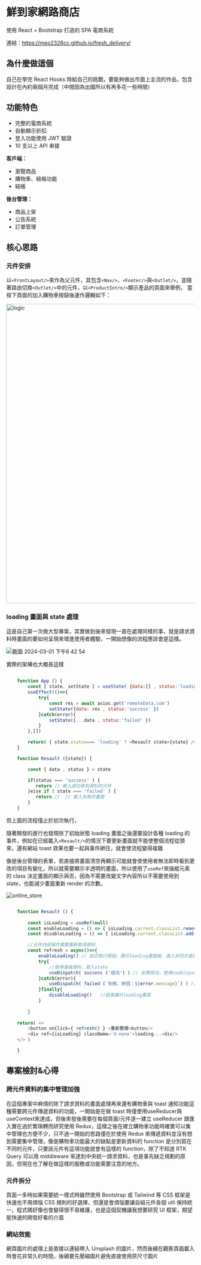 # 鮮到家網路商店

使用 React + Bootstrap 打造的 SPA 電商系統

連結：<https://meo2326cc.github.io/fresh_delivery/>

## 為什麼做這個
自己在學完 React Hooks 時給自己的挑戰，要能夠做出市面上主流的作品，包含設計在內約兩個月完成（中間因為出國所以有再多花一些時間）

## 功能特色

- 完整的電商系統
- 自動顯示折扣
- 登入功能使用 JWT 驗證
- 10 支以上 API 串接

**客戶端：**
- 瀏覽商品
- 購物車、結帳功能
- 結帳

**後台管理：**
- 商品上架
- 公告系統
- 訂單管理


## 核心思路

### 元件安排
以`<FrontLayout/>`來作為父元件，其包含`<Nav/>`、`<Footer/>`與`<Outlet/>`，並隨著路由切換`<Outlet/>`中的元件，以`<ProductIntro/>`顯示產品的頁面來舉例，
當按下頁面的加入購物車按鈕後運作邏輯如下：

<img width="798" alt="logic" src="https://github.com/meo2326cc/fresh_delivery/assets/107049397/858c0275-a381-40a0-afc0-6310fcc97a10">


### loading 畫面與 state 處理
這是自己第一次做大型專案，其實做到後來發現一直在處理同樣的事，就是請求資料時畫面的要如何呈現來增進使用者體驗，一開始想像的流程應該會是這樣。

![截圖 2024-03-01 下午6 42 54](https://github.com/meo2326cc/fresh_delivery/assets/107049397/aae6092b-8a96-4c7d-ac78-77319f2632b1)


實際的架構也大概長這樣

```javascript
 
    function App () {
        const [ state, setState ] = useState( {data:[] , status:'loading'} )
        useEffect(()=>{
            try{
                const res = await axios.get('remoteData.com')
                setState({data: res , status:'success' }) 
            }catch(error){
                setState({...data , status:'failed' })
            }
        },[])

        return( { state.status=== 'loading' ? <Resault state={state} /> : <loading/> } )
    }

    function Resault ({state}) {

        const { data , status } = state

        if(status === 'success' ) {
           return // 載入成功拿到資料的元件
        }eise if ( state === 'failed' ) {
           return //  // 載入失敗的畫面
        }
    }

```

但上面的流程僅止於初次執行，

隨著開發的進行也發現除了初始狀態 loading 畫面之後還要設計各種 loading 的事件，例如在已經載入`<Resault/>`的情況下要更新畫面就不能使整個流程從頭來，還有網站 toast 效果也要一起與事件綁住，就會使流程變得複雜

像是後台管理的表單，若直接將畫面清空再顯示可能就會使使用者無法即時看到更改的項目有變化，所以就需要顯示半透明的畫面，所以使用了`useRef`來操縱元素的 class 決定畫面的顯示與否，因為不需要改變文字內容所以不需要使用到 state，也能減少畫面重新 render 的次數。

![online_store](https://github.com/meo2326cc/fresh_delivery/assets/107049397/59ae808a-ebae-4cb8-9a57-aca830d6e843)

```javascript

    function Resault () {
        
        const isLoading = useRef(null)
        const enableLoading = () => { isLoading.current.classList.remove('d-none') } // 顯示loading畫面
        const disableLoading = () => { isLoading.current.classList.add('d-none') }  //  移除loading畫面

        //元件內部操作需要重新取得資料
        const refresh = async()=>{
            enableLoading() // 函式執行開始，顯示loading畫面後，進入非同步處理
            try{
                //取得遠端資料，寫入state
                useDispatch( success ('成功') ) // 如果成功，使用useDispatch更新跨元件的toast狀態顯示成功相關通知
            }catch(error){
                useDispatch( failed (`失敗，原因：${error.message}`) ) // 如果失敗，使用useDispatch更新跨元件的toast狀態顯示失敗通知
            }finally{
                disableLoading()   //結束顯示loading畫面
            }
            
        }
        
    return( <>
        <button onClick={ refresh() } >重新整理<button/>
        <div ref={isLoading} className='d-none'>loading...<div/>
    </> )

    }
```



## 專案檢討&心得

### 跨元件資料的集中管理加強
在這個專案中麻煩的除了請求資料的畫面處理再來還有購物車與 toast 通知功能這種需要跨元件傳遞資料的功能，一開始是在做 toast 時僅使用useReducer與useContext來達成，但後來發後需要在每個頁面/元件逐一建立 useReducer 跟匯入實在過於繁瑣轉而研究使用 Redux，這樣之後在建立購物車功能時確實可以集中管理也方便不少，只不過一開始的思路僅在於使用 Redux 來傳遞資料並沒有想到需要集中管理，像是購物車功能最大的缺點是更新資料的 function 是分別寫在不同的元件，只要該元件有這項功能就會有這樣的 function，除了不知道 RTK Query 可以用 middleware 來達到中央統一請求資料，也是事先缺乏規劃的原因，但現在也了解在做這樣的服務或功能需要注意的地方。

### 元件拆分
頁面一多時如果需要統一樣式時雖然使用 Bootstrap 或 Tailwind 等 CSS 框架是快速也不用煩惱 CSS 規則的好選擇，但還是會煩惱要讓自組元件各個 utli 保持統一，程式碼好像也會變得很不易維護，也是這個契機讓我想要研究 UI 框架，期望能快速的開發好看的介面

### 網站效能
網頁圖片的處理上是直接以連結帶入 Unsplash 的圖片，然而後續在觀察頁面載入時會花非常久的時間，後續要先壓縮圖片避免直接使用原尺寸圖片
